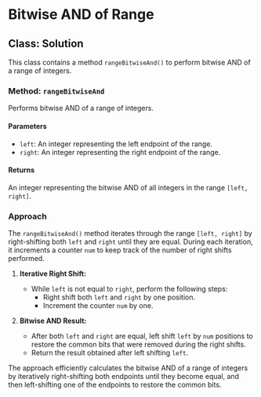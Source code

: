 # Bitwise AND of Range

## Class: Solution

This class contains a method `rangeBitwiseAnd()` to perform bitwise AND of a range of integers.

### Method: `rangeBitwiseAnd`

Performs bitwise AND of a range of integers.

#### Parameters

- `left`: An integer representing the left endpoint of the range.
- `right`: An integer representing the right endpoint of the range.

#### Returns

An integer representing the bitwise AND of all integers in the range `[left, right]`.

### Approach

The `rangeBitwiseAnd()` method iterates through the range `[left, right]` by right-shifting both `left` and `right` until they are equal. During each iteration, it increments a counter `num` to keep track of the number of right shifts performed.

1. **Iterative Right Shift:**
   - While `left` is not equal to `right`, perform the following steps:
     - Right shift both `left` and `right` by one position.
     - Increment the counter `num` by one.

2. **Bitwise AND Result:**
   - After both `left` and `right` are equal, left shift `left` by `num` positions to restore the common bits that were removed during the right shifts.
   - Return the result obtained after left shifting `left`.

The approach efficiently calculates the bitwise AND of a range of integers by iteratively right-shifting both endpoints until they become equal, and then left-shifting one of the endpoints to restore the common bits.
